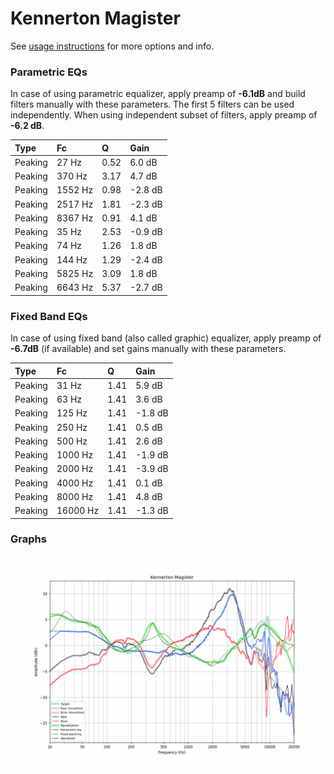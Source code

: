 # Kennerton Magister
See [usage instructions](https://github.com/jaakkopasanen/AutoEq#usage) for more options and info.

### Parametric EQs
In case of using parametric equalizer, apply preamp of **-6.1dB** and build filters manually
with these parameters. The first 5 filters can be used independently.
When using independent subset of filters, apply preamp of **-6.2 dB**.

| Type    | Fc      |    Q | Gain    |
|:--------|:--------|:-----|:--------|
| Peaking | 27 Hz   | 0.52 | 6.0 dB  |
| Peaking | 370 Hz  | 3.17 | 4.7 dB  |
| Peaking | 1552 Hz | 0.98 | -2.8 dB |
| Peaking | 2517 Hz | 1.81 | -2.3 dB |
| Peaking | 8367 Hz | 0.91 | 4.1 dB  |
| Peaking | 35 Hz   | 2.53 | -0.9 dB |
| Peaking | 74 Hz   | 1.26 | 1.8 dB  |
| Peaking | 144 Hz  | 1.29 | -2.4 dB |
| Peaking | 5825 Hz | 3.09 | 1.8 dB  |
| Peaking | 6643 Hz | 5.37 | -2.7 dB |

### Fixed Band EQs
In case of using fixed band (also called graphic) equalizer, apply preamp of **-6.7dB**
(if available) and set gains manually with these parameters.

| Type    | Fc       |    Q | Gain    |
|:--------|:---------|:-----|:--------|
| Peaking | 31 Hz    | 1.41 | 5.9 dB  |
| Peaking | 63 Hz    | 1.41 | 3.6 dB  |
| Peaking | 125 Hz   | 1.41 | -1.8 dB |
| Peaking | 250 Hz   | 1.41 | 0.5 dB  |
| Peaking | 500 Hz   | 1.41 | 2.6 dB  |
| Peaking | 1000 Hz  | 1.41 | -1.9 dB |
| Peaking | 2000 Hz  | 1.41 | -3.9 dB |
| Peaking | 4000 Hz  | 1.41 | 0.1 dB  |
| Peaking | 8000 Hz  | 1.41 | 4.8 dB  |
| Peaking | 16000 Hz | 1.41 | -1.3 dB |

### Graphs
![](./Kennerton%20Magister.png)